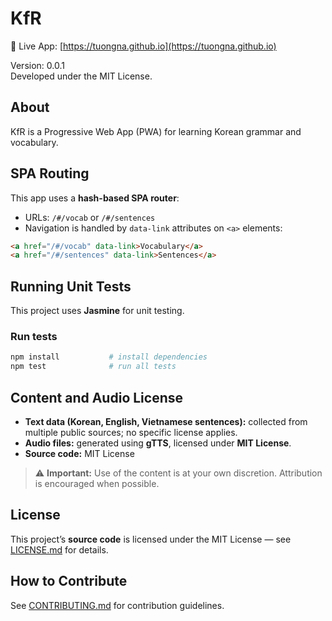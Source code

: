 # KfR

🔗 Live App: [https://tuongna.github.io](https://tuongna.github.io)

Version: 0.0.1  
Developed under the MIT License.

## About

KfR is a Progressive Web App (PWA) for learning Korean grammar and vocabulary.

## SPA Routing

This app uses a **hash-based SPA router**:

- URLs: `/#/vocab` or `/#/sentences`
- Navigation is handled by `data-link` attributes on `<a>` elements:

```html
<a href="/#/vocab" data-link>Vocabulary</a>
<a href="/#/sentences" data-link>Sentences</a>
```

## Running Unit Tests

This project uses **Jasmine** for unit testing.

### Run tests

```bash
npm install           # install dependencies
npm test              # run all tests
```

## Content and Audio License

- **Text data (Korean, English, Vietnamese sentences):** collected from multiple public sources; no specific license applies.
- **Audio files:** generated using **gTTS**, licensed under **MIT License**.
- **Source code:** MIT License

> ⚠ **Important:** Use of the content is at your own discretion. Attribution is encouraged when possible.

## License

This project’s **source code** is licensed under the MIT License — see [LICENSE.md](LICENSE.md) for details.

## How to Contribute

See [CONTRIBUTING.md](CONTRIBUTING.md) for contribution guidelines.
